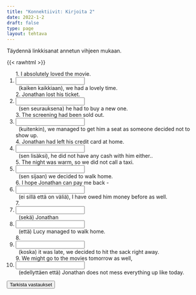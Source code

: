 ```yaml
---
title: "Konnektiivit: Kirjoita 2"
date: 2022-1-2
draft: false
type: page
layout: tehtava
---
```


Täydennä linkkisanat annetun vihjeen mukaan.

{{< rawhtml >}}
<link rel="stylesheet" type="text/css" href="/css/kirjoita1.css"/>
<div class="tehtava">
<form autocomplete="off">
  <ol>
  
<section>
1. I absolutely loved the movie. &nbsp;<li><input id="q1" type="text"/><span></span></li>&nbsp; (kaiken kaikkiaan), we had a lovely time. 
</section>
<section>
2. Jonathan lost his ticket. &nbsp;<li><input id="q2" type="text"/><span></span></li>&nbsp; (sen seurauksena) he had to buy a new one.
</section>
<section>
3. The screening had been sold out. &nbsp;<li><input id="q3" type="text"/><span></span></li>&nbsp; (kuitenkin), we managed to get him a seat as someone decided not to show up.
</section>
<section>
4. Jonathan had left his credit card at home. &nbsp;<li><input id="q4" type="text"/><span></span></li>&nbsp; (sen lisäksi), he did not have any cash with him either..
</section>
<section>
5. The night was warm, so we did not call a taxi. &nbsp;<li><input id="q5" type="text"/><span></span></li>&nbsp; (sen sijaan) we decided to walk home.
</section>
<section>
6. I hope Jonathan can pay me back - &nbsp;<li><input id="q6" type="text"/><span></span></li>&nbsp; (ei sillä että on väliä), I have owed him money before as well.
</section>
<section>
7. &nbsp;<li><input id="q7" type="text"/><span></span></li>&nbsp; (sekä) Jonathan  &nbsp;<li><input id="q8" type="text"/><span></span></li>&nbsp; (että) Lucy managed to walk home.
</section>
<section>
8. &nbsp;<li><input id="q9" type="text"/><span></span></li>&nbsp; (koska) it was late, we decided to hit the sack right away.
</section>
<section>
9. We might go to the movies tomorrow as well, &nbsp;<li><input id="q10" type="text"/><span></span></li>&nbsp; (edellyttäen että) Jonathan does not mess everything up like today.
  </ol>
  
<div id="buttonWrapper">
   <input type="submit" id="submit" value="Tarkista vastaukset" />
   </div>
</form>

</div>

<script>
var answers = {
  "q1": ["all in all"],
  "q2": ["as a result", "consequently"],
  "q3": ["still", "however", "nevertheless", "nonetheless"],
  "q4": ["besides", "on top of that", "in addition", "what's more", "moreover" "futhermore", "in addition to that"],
  "q5": ["instead"],
  "q6": ["not that it matters"],
  "q7": ["both"],
  "q8": ["and"],
  "q9": ["as", "since", "because"],
  "q10": ["provided that", "providing that"],
};

function markAnswers() {
  $("input[type='text']").each(function() {
    console.log($.inArray(this.value, answers[this.id]));
    if ($.inArray(this.value.toLowerCase().trim(), answers[this.id]) === -1) {
      $(this).parent()[0].setAttribute("class", "vaarin");
    } else {
      $(this).parent()[0].setAttribute("class", "oikein");
    }
  })
}

$("form").on("submit", function(e) {
  e.preventDefault();
  markAnswers();
});

const input = document.querySelector('.tehtava input');
const span = document.querySelector('.tehtava span');

document.querySelectorAll("input").forEach(elem => elem.addEventListener('input', function (event) {
    span.innerHTML = this.value.replace(/\s/g, '&nbsp;');
    this.style.width = span.offsetWidth + 'px';
}));

</script>
</rawhtml>